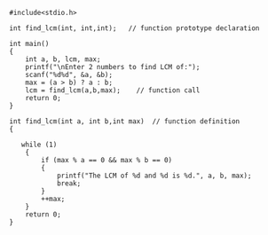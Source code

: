 	#include<stdio.h>
	
	int find_lcm(int, int,int);   // function prototype declaration
	
	int main()
	{
	    int a, b, lcm, max;
	    printf("\nEnter 2 numbers to find LCM of:");
	    scanf("%d%d", &a, &b);
	    max = (a > b) ? a : b;
	    lcm = find_lcm(a,b,max);    // function call
	    return 0;
	}
	
	int find_lcm(int a, int b,int max)  // function definition
	{
	    
	   while (1) 
	    {
	        if (max % a == 0 && max % b == 0) 
			{
	            printf("The LCM of %d and %d is %d.", a, b, max);
	            break;
	        }
	        ++max;
	    }
	    return 0;
	}

